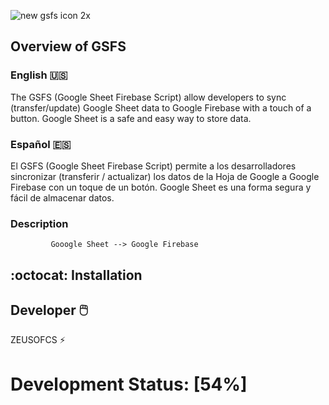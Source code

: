 

![new gsfs icon 2x](https://cloud.githubusercontent.com/assets/19171147/26663754/eb075894-465a-11e7-91f2-60d43190c3db.png)


## Overview of GSFS

### English 🇺🇸 
The GSFS (Google Sheet Firebase Script) allow developers to sync (transfer/update) Google Sheet data to Google Firebase with a touch of a button. Google Sheet is a safe and easy way to store data.

### Español 🇪🇸

El GSFS (Google Sheet Firebase Script) permite a los desarrolladores sincronizar (transferir / actualizar) los datos de la Hoja de Google a Google Firebase con un toque de un botón. Google Sheet es una forma segura y fácil de almacenar datos.

### Description

             Gooogle Sheet --> Google Firebase




## :octocat: Installation

## Developer  🖱️ 

ZEUSOFCS ⚡

# Development Status: [54%]
